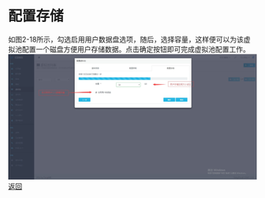# **配置存储**

如图2-18所示，勾选启用用户数据盘选项，随后，选择容量，这样便可以为该虚拟池配置一个磁盘方便用户存储数据。点击确定按钮即可完成虚拟池配置工作。 ![](/assets/配置存储.jpg)[返回](#)

